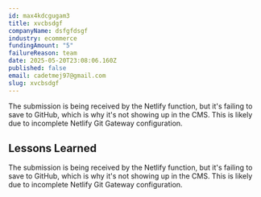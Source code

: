```yaml
---
id: max4kdcgugam3
title: xvcbsdgf
companyName: dsfgfdsgf
industry: ecommerce
fundingAmount: "5"
failureReason: team
date: 2025-05-20T23:08:06.160Z
published: false
email: cadetmej97@gmail.com
slug: xvcbsdgf
---
```


The submission is being received by the Netlify function, but it's failing to save to GitHub, which is why it's not showing up in the CMS. This is likely due to incomplete Netlify Git Gateway configuration.

## Lessons Learned

The submission is being received by the Netlify function, but it's failing to save to GitHub, which is why it's not showing up in the CMS. This is likely due to incomplete Netlify Git Gateway configuration.
